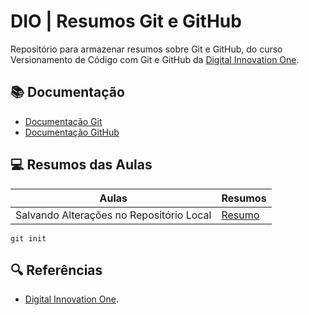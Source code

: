 # DIO | Resumos Git e GitHub

Repositório para armazenar resumos sobre Git e GitHub, do curso Versionamento de Código com Git e GitHub da [Digital Innovation One](https://web.dio.me/track/70304c16-a7d8-4066-97de-16345e1653a6).

## 📚 Documentação
- [Documentação Git](https://git-scm.com/doc)
- [Documentação GitHub](https://docs.github.com/)

## 💻 Resumos das Aulas

| Aulas | Resumos |
|-------|---------|
| Salvando Alterações no Repositório Local | [Resumo](https://web.dio.me/course/versionamento-de-codigo-com-git-e-github/learning/599dd3dd-d189-474f-a55c-22f37b4472da) |

```
git init
```

## 🔍 Referências
- [Digital Innovation One](https://web.dio.me/).
